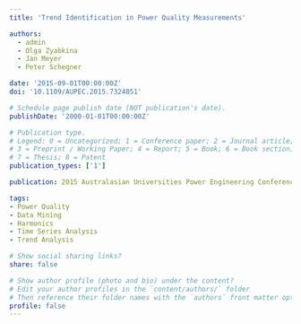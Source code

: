 ```yaml
---
title: 'Trend Identification in Power Quality Measurements'

authors:
  - admin
  - Olga Zyabkina
  - Jan Meyer
  - Peter Schegner

date: '2015-09-01T00:00:00Z'
doi: '10.1109/AUPEC.2015.7324851'

# Schedule page publish date (NOT publication's date).
publishDate: '2000-01-01T00:00:00Z'

# Publication type.
# Legend: 0 = Uncategorized; 1 = Conference paper; 2 = Journal article;
# 3 = Preprint / Working Paper; 4 = Report; 5 = Book; 6 = Book section;
# 7 = Thesis; 8 = Patent
publication_types: ['1']

publication: 2015 Australasian Universities Power Engineering Conference (AUPEC)

tags:
- Power Quality
- Data Mining
- Harmonics
- Time Series Analysis
- Trend Analysis

# Show social sharing links?
share: false

# Show author profile (photo and bio) under the content?
# Edit your author profiles in the `content/authors/` folder
# Then reference their folder names with the `authors` front matter option above
profile: false
---
```

